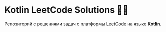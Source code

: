 # Kotlin LeetCode Solutions 🧠💡

Репозиторий с решениями задач с платформы [LeetCode](https://leetcode.com/problemset/) на языке **Kotlin**.
